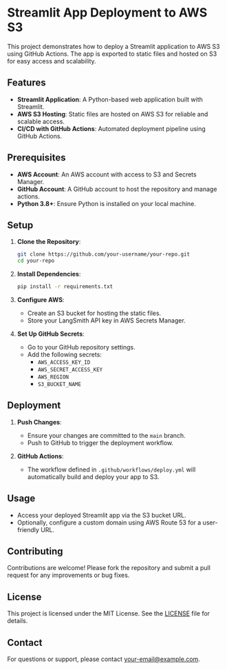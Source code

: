 # Streamlit App Deployment to AWS S3

This project demonstrates how to deploy a Streamlit application to AWS S3 using GitHub Actions. The app is exported to static files and hosted on S3 for easy access and scalability.

## Features

- **Streamlit Application**: A Python-based web application built with Streamlit.
- **AWS S3 Hosting**: Static files are hosted on AWS S3 for reliable and scalable access.
- **CI/CD with GitHub Actions**: Automated deployment pipeline using GitHub Actions.

## Prerequisites

- **AWS Account**: An AWS account with access to S3 and Secrets Manager.
- **GitHub Account**: A GitHub account to host the repository and manage actions.
- **Python 3.8+**: Ensure Python is installed on your local machine.

## Setup

1. **Clone the Repository**:
   ```bash
   git clone https://github.com/your-username/your-repo.git
   cd your-repo
   ```

2. **Install Dependencies**:
   ```bash
   pip install -r requirements.txt
   ```

3. **Configure AWS**:
   - Create an S3 bucket for hosting the static files.
   - Store your LangSmith API key in AWS Secrets Manager.

4. **Set Up GitHub Secrets**:
   - Go to your GitHub repository settings.
   - Add the following secrets:
     - `AWS_ACCESS_KEY_ID`
     - `AWS_SECRET_ACCESS_KEY`
     - `AWS_REGION`
     - `S3_BUCKET_NAME`

## Deployment

1. **Push Changes**:
   - Ensure your changes are committed to the `main` branch.
   - Push to GitHub to trigger the deployment workflow.

2. **GitHub Actions**:
   - The workflow defined in `.github/workflows/deploy.yml` will automatically build and deploy your app to S3.

## Usage

- Access your deployed Streamlit app via the S3 bucket URL.
- Optionally, configure a custom domain using AWS Route 53 for a user-friendly URL.

## Contributing

Contributions are welcome! Please fork the repository and submit a pull request for any improvements or bug fixes.

## License

This project is licensed under the MIT License. See the [LICENSE](LICENSE) file for details.

## Contact

For questions or support, please contact [your-email@example.com](mailto:your-email@example.com).
